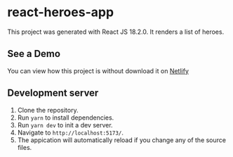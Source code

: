 # react-heroes-app

This project was generated with React JS 18.2.0. It renders a list of heroes.

## See a Demo

You can view how this project is without download it on [Netlify](https://juanfix.github.io/react-heroes-app/)

## Development server

1. Clone the repository.
2. Run `yarn` to install dependencies.
3. Run `yarn dev` to init a dev server.
4. Navigate to `http://localhost:5173/`.
5. The appication will automatically reload if you change any of the source files.
